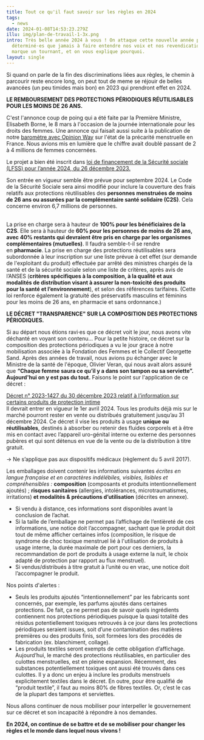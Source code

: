 ```yaml
---
title: Tout ce qu'il faut savoir sur les règles en 2024
tags:
  - news
date: 2024-01-08T14:53:23.279Z
illu: img/plan-de-travail-1-3x.png
intro: Très belle année 2024 à vous ! On attaque cette nouvelle année plus
  déterminé·es que jamais à faire entendre nos voix et nos revendications. 2024
  marque un tournant, et on vous explique pourquoi.
layout: single
---
```

Si quand on parle de la fin des discriminations liées aux règles, le chemin à parcourir reste encore long, on peut tout de meme se réjouir de belles avancées (un peu timides mais bon) en 2023 qui prendront effet en 2024.

**LE REMBOURSEMENT DES PROTECTIONS PÉRIODIQUES RÉUTILISABLES POUR LES MOINS DE 26 ANS.**

C'est l'annonce coup de poing qui a été faite par la Première Ministre, Elisabeth Borne, le 8 mars à l'occasion de la journée internationale pour les droits des femmes. Une annonce qui faisait aussi suite à la publication de notre [baromètre avec Opinion Way](https://doccollectes.blob.core.windows.net/statics/enquête%20précarité%20menstruelle%202023.pdf) sur l'état de la précarité menstruelle en France. Nous avions mis en lumière que le chiffre avait doublé passant de 2 à 4 millions de femmes concernées.

Le projet a bien été inscrit dans [loi de financement de la Sécurité sociale (LFSS) pour l’année 2024, du 26 décembre 2023.](https://www.legifrance.gouv.fr/jorf/id/JORFTEXT000048668665)

Son entrée en vigueur semble être prévue pour septembre 2024. Le Code de la Sécurité Sociale sera ainsi modifié pour inclure la couverture des frais relatifs aux protections réutilisables des **personnes menstruées de moins de 26 ans ou assurées par la complémentaire santé solidaire (C2S)**. Cela concerne environ 6,7 millions de personnes.

\
La prise en charge sera à hauteur de **100% pour les bénéficiaires de la C2S**. Elle sera à hauteur de **60% pour les personnes de moins de 26 ans, avec 40% restants qui devraient être pris en charge par les organismes complémentaires (mutuelles)**. Il faudra semble-t-il se rendre en **pharmacie**. La prise en charge des protections réutilisables sera subordonnée à leur inscription sur une liste prévue à cet effet (sur demande de l'exploitant du produit) effectuée par arrêté des ministres chargés de la santé et de la sécurité sociale selon une liste de critères, après avis de l’ANSES (**critères spécifiques à la composition, à la qualité et aux modalités de distribution visant à assurer la non-toxicité des produits pour la santé et l’environnement**), et selon des références tarifaires. (Cette loi renforce également la gratuité des préservatifs masculins et féminins pour les moins de 26 ans, en pharmacie et sans ordonnance.)



**LE DÉCRET "TRANSPARENCE" SUR LA COMPOSITION DES PROTECTIONS PÉRIODIQUES.**

Si au départ nous étions ravi·es que ce décret voit le jour, nous avons vite déchanté en voyant son contenu... Pour la petite histoire, ce décret sur la composition des protections périodiques a vu le jour grace à notre mobilisation associée à la Fondation des Femmes et le Collectif Georgette Sand. Après des années de travail, nous avions pu échanger avec le Ministre de la santé de l'époque, Olivier Veran, qui nous avait alors assuré que **“Chaque femme saura ce qu’il y a dans son tampon ou sa serviette”. Aujourd'hui on y est pas du tout.** Faisons le point sur l'application de ce décret : 

[Décret n° 2023-1427 du 30 décembre 2023 relatif à l’information sur certains produits de protection intime](https://www.legifrance.gouv.fr/jorf/id/JORFTEXT000048737538)\
Il devrait entrer en vigueur le 1er avril 2024. Tous les produits déjà mis sur le marché pourront rester en vente ou distribués gratuitement jusqu’au 31 décembre 2024. Ce décret il vise les produits à usage **unique ou réutilisables**, destinés à absorber ou retenir des fluides corporels et à être mis en contact avec l’appareil uro-génital interne ou externe des personnes pubères et qui sont détenus en vue de la vente ou de la distribution à titre gratuit.

→ Ne s’applique pas aux dispositifs médicaux (règlement du 5 avril 2017).

Les emballages doivent contenir les informations suivantes *écrites en langue française et en caractères indélébiles, visibles, lisibles et compréhensibles :* **composition** (composants et produits intentionnellement ajoutés) ; **risques sanitaires** (allergies, intolérances, microtraumatismes, irritations) **et modalités & précautions d’utilisation** (décrites en annexe).

* Si vendu à distance, ces informations sont disponibles avant la conclusion de l’achat.
* Si la taille de l’emballage ne permet pas l’affichage de l’entièreté de ces informations, une notice doit l’accompagner, sachant que le produit doit tout de même afficher certaines infos (composition, le risque de syndrome de choc toxique menstruel lié à l'utilisation de produits à usage interne, la durée maximale de port pour ces derniers, la recommandation de port de produits à usage externe la nuit, le choix adapté de protection par rapport au flux menstruel).
* Si vendus/distribués à titre gratuit à l’unité ou en vrac, une notice doit l’accompagner le produit.

Nos points d'alertes :

* Seuls les produits ajoutés “intentionnellement” par les fabricants sont concernés, par exemple, les parfums ajoutés dans certaines protections. De fait, ça ne permet pas de savoir quels ingrédients contiennent nos protections périodiques puisque la quasi totalité des résidus potentiellement toxiques retrouvés à ce jour dans les protections périodiques seraient issues, soit d’une contamination des matières premières ou des produits finis, soit formées lors des procédés de fabrication (ex. blanchiment, collage).
* Les produits textiles seront exempts de cette obligation d’affichage. Aujourd’hui, le marché des protections réutilisables, en particulier des culottes menstruelles, est en pleine expansion. Récemment, des substances potentiellement toxiques ont aussi été trouvés dans ces culottes. Il y a donc un enjeu à inclure les produits menstruels explicitement textiles dans le décret. En outre, pour être qualifié de “produit textile”, il faut au moins 80% de fibres textiles. Or, c’est le cas de la plupart des tampons et serviettes. 

Nous allons continuer de nous mobiliser pour interpeller le gouvernement sur ce décret et son incapacité à répondre à nos demandes.



**En 2024, on continue de se battre et de se mobiliser pour changer les règles et le monde dans lequel nous vivons !**